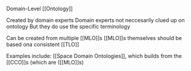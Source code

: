Domain-Level [[Ontology]]

Created by domain experts
Domain experts not neccesarily clued up on ontology
But they do use the specific terminology


Can be created from multiple [[MLO]]s
[[MLO]]s themselves should be based ona consistent [[TLO]]


Examples include:
[[Space Domain Ontologies]], which builds from the [[CCO]]s (which are ([[MLO]]s)